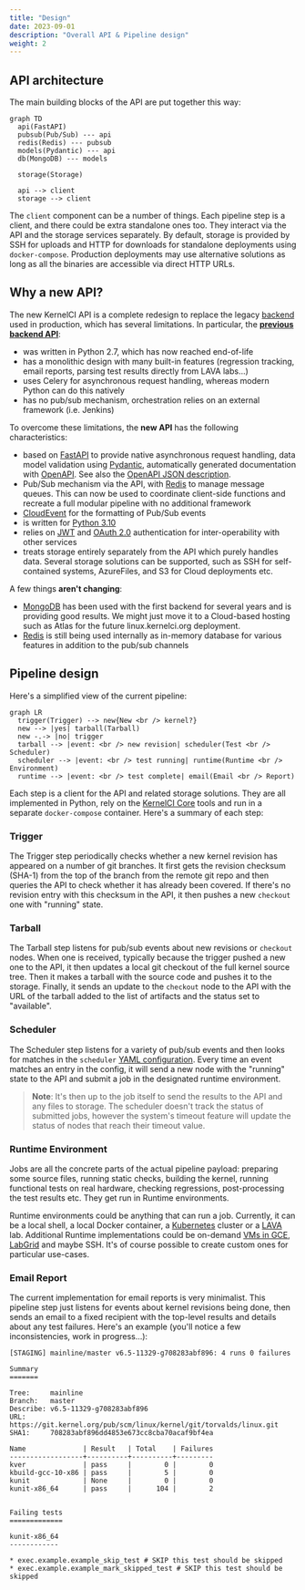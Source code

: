 ```yaml
---
title: "Design"
date: 2023-09-01
description: "Overall API & Pipeline design"
weight: 2
---
```


## API architecture

The main building blocks of the API are put together this way:

```mermaid
graph TD
  api(FastAPI)
  pubsub(Pub/Sub) --- api
  redis(Redis) --- pubsub
  models(Pydantic) --- api
  db(MongoDB) --- models

  storage(Storage)

  api --> client
  storage --> client
```

The `client` component can be a number of things.  Each pipeline step is a
client, and there could be extra standalone ones too.  They interact via the
API and the storage services separately.  By default, storage is provided by
SSH for uploads and HTTP for downloads for standalone deployments using
`docker-compose`.  Production deployments may use alternative solutions as
long as all the binaries are accessible via direct HTTP URLs.

## Why a new API?

The new KernelCI API is a complete redesign to replace the legacy
[backend](https://api.kernelci.org/) used in production, which has several
limitations.  In particular, the [**previous backend
API**](https://github.com/kernelci/kernelci-backend):

* was written in Python 2.7, which has now reached end-of-life
* has a monolithic design with many built-in features (regression tracking,
  email reports, parsing test results directly from LAVA labs...)
* uses Celery for asynchronous request handling, whereas modern Python can do
  this natively
* has no pub/sub mechanism, orchestration relies on an external framework
  (i.e. Jenkins)

To overcome these limitations, the **new API** has the following
characteristics:

* based on [FastAPI](https://fastapi.tiangolo.com/) to provide native
  asynchronous request handling, data model validation using
  [Pydantic](https://pydantic-docs.helpmanual.io/), automatically generated
  documentation with [OpenAPI](https://www.openapis.org/).  See also the
  [OpenAPI JSON
  description](https://staging.kernelci.org:9000/latest/openapi.json).
* Pub/Sub mechanism via the API, with [Redis](https://redis.io/) to manage
  message queues.  This can now be used to coordinate client-side functions and
  recreate a full modular pipeline with no additional framework
* [CloudEvent](https://cloudevents.io/) for the formatting of Pub/Sub events
* is written for [Python 3.10](https://www.python.org/downloads/release/python-3100/)
* relies on [JWT](https://jwt.io/) and [OAuth 2.0](https://oauth.net/2/)
  authentication for inter-operability with other services
* treats storage entirely separately from the API which purely handles data.
  Several storage solutions can be supported, such as SSH for self-contained
  systems, AzureFiles, and S3 for Cloud deployments etc.

A few things **aren't changing**:

* [MongoDB](https://www.mongodb.com/) has been used with the first backend for
  several years and is providing good results.  We might just move it to a
  Cloud-based hosting such as Atlas for the future linux.kernelci.org
  deployment.
* [Redis]((https://redis.io/)) is still being used internally as in-memory
  database for various features in addition to the pub/sub channels

## Pipeline design

Here's a simplified view of the current pipeline:

```mermaid
graph LR
  trigger(Trigger) --> new{New <br /> kernel?}
  new --> |yes| tarball(Tarball)
  new -.-> |no| trigger
  tarball --> |event: <br /> new revision| scheduler(Test <br /> Scheduler)
  scheduler --> |event: <br /> test running| runtime(Runtime <br /> Environment)
  runtime --> |event: <br /> test complete| email(Email <br /> Report)
```

Each step is a client for the API and related storage solutions.  They are all
implemented in Python, rely on the [KernelCI Core](/docs/core) tools and run in
a separate `docker-compose` container.  Here's a summary of each step:

### Trigger

The Trigger step periodically checks whether a new kernel revision has appeared
on a number of git branches.  It first gets the revision checksum (SHA-1) from
the top of the branch from the remote git repo and then queries the API to
check whether it has already been covered.  If there's no revision entry with
this checksum in the API, it then pushes a new `checkout` one with "running"
state.

### Tarball

The Tarball step listens for pub/sub events about new revisions or `checkout`
nodes.  When one is received, typically because the trigger pushed a new one to
the API, it then updates a local git checkout of the full kernel source tree.
Then it makes a tarball with the source code and pushes it to the storage.
Finally, it sends an update to the `checkout` node to the API with the URL of
the tarball added to the list of artifacts and the status set to "available".

### Scheduler

The Scheduler step listens for a variety of pub/sub events and then looks for
matches in the `scheduler` [YAML
configuration](https://github.com/kernelci/kernelci-pipeline/blob/main/config/pipeline.yaml#L144).
Every time an event matches an entry in the config, it will send a new node
with the "running" state to the API and submit a job in the designated runtime
environment.

> **Note**: It's then up to the job itself to send the results to the API and
> any files to storage.  The scheduler doesn't track the status of submitted
> jobs, however the system's timeout feature will update the status of nodes
> that reach their timeout value.

### Runtime Environment

Jobs are all the concrete parts of the actual pipeline payload: preparing some
source files, running static checks, building the kernel, running functional
tests on real hardware, checking regressions, post-processing the test results
etc.  They get run in Runtime environments.

Runtime environments could be anything that can run a job.  Currently, it can
be a local shell, a local Docker container, a
[Kubernetes](https://kubernetes.io/) cluster or a
[LAVA](https://www.lavasoftware.org/) lab.  Additional Runtime implementations
could be on-demand [VMs in GCE](https://cloud.google.com/compute),
[LabGrid](https://www.pengutronix.de/en/software/labgrid.html) and maybe SSH.
It's of course possible to create custom ones for particular use-cases.

### Email Report

The current implementation for email reports is very minimalist.  This pipeline
step just listens for events about kernel revisions being done, then sends an
email to a fixed recipient with the top-level results and details about any
test failures.  Here's an example (you'll notice a few inconsistencies, work in
progress...):

```
[STAGING] mainline/master v6.5-11329-g708283abf896: 4 runs 0 failures

Summary
=======

Tree:     mainline
Branch:   master
Describe: v6.5-11329-g708283abf896
URL:      https://git.kernel.org/pub/scm/linux/kernel/git/torvalds/linux.git
SHA1:     708283abf896dd4853e673cc8cba70acaf9bf4ea

Name              | Result   | Total    | Failures
------------------+----------+----------+---------
kver              | pass     |        0 |        0
kbuild-gcc-10-x86 | pass     |        5 |        0
kunit             | None     |        0 |        0
kunit-x86_64      | pass     |      104 |        2


Failing tests
=============

kunit-x86_64
------------

* exec.example.example_skip_test # SKIP this test should be skipped
* exec.example.example_mark_skipped_test # SKIP this test should be skipped
```
